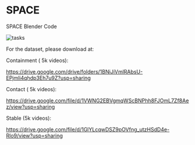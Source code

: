 # SPACE
SPACE Blender Code

![tasks](https://user-images.githubusercontent.com/51585075/124220653-c5e58a80-db30-11eb-9c5d-5b33e68c8b03.jpg)


For the dataset, please download at:

Containment ( 5k videos):

https://drive.google.com/drive/folders/1BNiJiVmlRAbsU-EPjmli4qhdp3Eh7u9Z?usp=sharing

Contact ( 5k videos):

https://drive.google.com/file/d/1VWNG2EBVgmqWScBNPhh8FJOmL7Zf8Aez/view?usp=sharing

Stable (5k videos):

https://drive.google.com/file/d/1GlYLcqwDSZ9pOVfng_utzHSdD4e-Rlo9/view?usp=sharing

